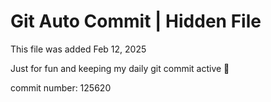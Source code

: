 # Git Auto Commit | Hidden File

This file was added Feb 12, 2025

Just for fun and keeping my daily git commit active 🤪

commit number: 125620
